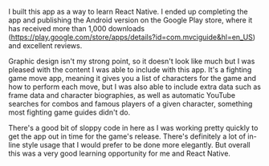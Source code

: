 I built this app as a way to learn React Native.  I ended up completing the app and publishing the Android version on the Google Play store, where it has received more than 1,000 downloads (https://play.google.com/store/apps/details?id=com.mvciguide&hl=en_US) and excellent reviews. 

Graphic design isn't my strong point, so it doesn't look like much but I was pleased with the content I was able to include with this app.  It's a fighting game move app, meaning it gives you a list of characters for the game and how to perform each move, but I was also able to include extra data such as frame data and character biographies, as well as automatic YouTube searches for combos and famous players of a given character, something most fighting game guides didn't do.

There's a good bit of sloppy code in here as I was working pretty quickly to get the app out in time for the game's release.  There's definitely a lot of in-line style usage that I would prefer to be done more elegantly.  But overall this was a very good learning opportunity for me and React Native.
